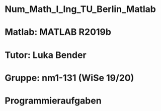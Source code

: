 # Num_Math_I_Ing_TU_Berlin_Matlab
# Matlab:	MATLAB R2019b
# Tutor:	Luka Bender
# Gruppe:	nm1-131 (WiSe 19/20)
# Programmieraufgaben
